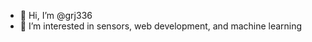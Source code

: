 - 👋 Hi, I’m @grj336
- 👀 I’m interested in sensors, web development, and machine learning
<!---
grj336/grj336 is a ✨ special ✨ repository because its `README.md` (this file) appears on your GitHub profile.
You can click the Preview link to take a look at your changes.
--->
